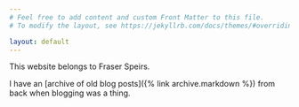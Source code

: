 ```yaml
---
# Feel free to add content and custom Front Matter to this file.
# To modify the layout, see https://jekyllrb.com/docs/themes/#overriding-theme-defaults

layout: default
---
```


This website belongs to Fraser Speirs.

I have an [archive of old blog posts]({% link archive.markdown %}) from back when blogging was a thing.
